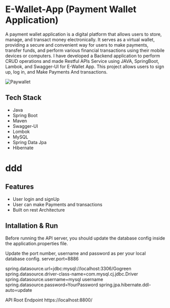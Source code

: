 # E-Wallet-App (Payment Wallet Application)

A payment wallet application is a digital platform that allows users to store, manage, and transact money electronically. It serves as a virtual wallet, providing a secure and convenient way for users to make payments, transfer funds, and perform various financial transactions using their mobile devices or computers.
I have developed a Backend application to perform CRUD operations and made Restful APIs Service using JAVA, SpringBoot, Lambok, and Swagger-UI for E-Wallet App. This project allows users to sign up, log in, and Make Payments And transactions.


![Paywallet](https://github.com/Nafisa1117/E-Wallet-App/assets/103953608/67bb9aa3-8629-40ae-a357-00ac0fcb405e) 

<h2>Tech Stack</h2>

* Java
* Spring Boot
* Maven
* Swagger-UI
* Lombok
* MySQL
* Spring Data Jpa
* Hibernate
<h1>ddd</h1>
<h2>Features</h2>

* User login and signUp
* User can make Payments and transactions
* Built on rest Architecture

<h2>Intallation & Run</h2>

Before running the API server, you should update the database config inside the application.properties file.

Update the port number, username and password as per your local database config. server.port=8886

spring.datasource.url=jdbc:mysql://localhost:3306/Gogreen spring.datasource.driver-class-name=com.mysql.cj.jdbc.Driver spring.datasource.username=mysql username spring.datasource.password=YourPassword spring.jpa.hibernate.ddl-auto=update

API Root Endpoint https://localhost:8800/

